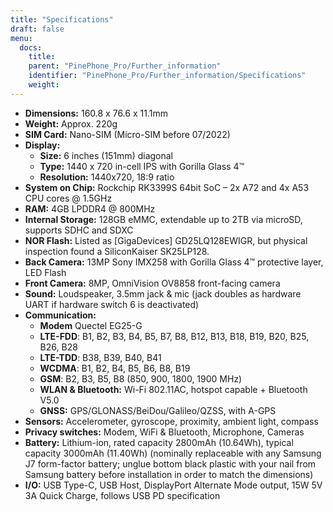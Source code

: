 ```yaml
---
title: "Specifications"
draft: false
menu:
  docs:
    title:
    parent: "PinePhone_Pro/Further_information"
    identifier: "PinePhone_Pro/Further_information/Specifications"
    weight:
---
```


* **Dimensions:** 160.8 x 76.6 x 11.1mm
* **Weight:** Approx. 220g
* **SIM Card:** Nano-SIM (Micro-SIM before 07/2022)
* **Display:**
  * **Size:** 6 inches (151mm) diagonal
  * **Type:** 1440 x 720 in-cell IPS with Gorilla Glass 4™
  * **Resolution:** 1440x720, 18:9 ratio
* **System on Chip:** Rockchip RK3399S 64bit SoC – 2x A72 and 4x A53 CPU cores @ 1.5GHz
* **RAM:** 4GB LPDDR4 @ 800MHz
* **Internal Storage:** 128GB eMMC, extendable up to 2TB via microSD, supports SDHC and SDXC
* **NOR Flash:** Listed as [GigaDevices] GD25LQ128EWIGR, but physical inspection found a SiliconKaiser SK25LP128.
* **Back Camera:** 13MP Sony IMX258 with Gorilla Glass 4™ protective layer, LED Flash
* **Front Camera:** 8MP, OmniVision OV8858 front-facing camera
* **Sound:** Loudspeaker, 3.5mm jack & mic (jack doubles as hardware UART if hardware switch 6 is deactivated)
* **Communication:**
  * **Modem** Quectel EG25-G
  * **LTE-FDD**: B1, B2, B3, B4, B5, B7, B8, B12, B13, B18, B19, B20, B25, B26, B28
  * **LTE-TDD**: B38, B39, B40, B41
  * **WCDMA**: B1, B2, B4, B5, B6, B8, B19
  * **GSM**: B2, B3, B5, B8 (850, 900, 1800, 1900 MHz)
  * **WLAN & Bluetooth:** Wi-Fi 802.11AC, hotspot capable + Bluetooth V5.0
  * **GNSS:** GPS/GLONASS/BeiDou/Galileo/QZSS, with A-GPS
* **Sensors:** Accelerometer, gyroscope, proximity, ambient light, compass
* **Privacy switches:** Modem, WiFi & Bluetooth, Microphone, Cameras
* **Battery:** Lithium-ion, rated capacity 2800mAh (10.64Wh), typical capacity 3000mAh (11.40Wh) (nominally replaceable with any Samsung J7 form-factor battery; unglue bottom black plastic with your nail from Samsung battery before installation in order to match the dimensions)
* **I/O:** USB Type-C, USB Host, DisplayPort Alternate Mode output, 15W 5V 3A Quick Charge, follows USB PD specification
